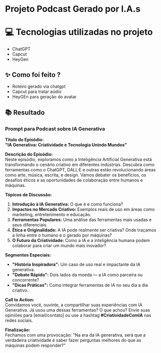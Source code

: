 # Projeto Podcast Gerado por I.A.s


# 💻 Tecnologias utilizadas no projeto

- ChatGPT
- Capcut
- HeyGen

## ✨ Como foi feito ?

- Roteiro gerado via chatgpt
- Capcut para tratar aúdio 
- HeyGEn para geração do avatar

## 📚 Resultado

### **Prompt para Podcast sobre IA Generativa**  

**Título do Episódio:**  
**"IA Generativa: Criatividade e Tecnologia Unindo Mundos"**  

**Descrição do Episódio:**  
Neste episódio, exploramos como a Inteligência Artificial Generativa está transformando o cenário criativo em diferentes indústrias. Descubra como ferramentas como o ChatGPT, DALL·E e outras estão revolucionando áreas como arte, música, escrita, e design. Vamos debater os benefícios, os desafios éticos e as oportunidades de colaboração entre humanos e máquinas.  

**Tópicos de Discussão:**  
1. **Introdução à IA Generativa:** O que é e como funciona?  
2. **Impactos no Mercado Criativo:** Exemplos reais de uso em áreas como marketing, entretenimento e educação.  
3. **Ferramentas Populares:** Uma análise das ferramentas mais usadas e seus diferenciais.  
4. **Ética e Originalidade:** A IA pode realmente ser criativa? Onde traçamos a linha entre o humano e o gerado por máquinas?  
5. **O Futuro da Criatividade:** Como a IA e a inteligência humana podem colaborar para criar um mundo mais inovador?  

**Segmentos Especiais:**  
- **"História Inspiradora":** Um caso de uso real e impactante da IA generativa.  
- **"Debate Rápido":** Dois lados da moeda — a IA como parceira ou concorrente?  
- **"Dicas Práticas":** Como integrar ferramentas de IA no seu dia a dia criativo.  

**Call to Action:**  
Convidamos você, ouvinte, a compartilhar suas experiências com IA Generativa. Já usou uma dessas ferramentas? O que achou? Envie suas opiniões para [email/contato] ou use a hashtag **#CriatividadeComIA** nas redes sociais.  

**Finalização:**  
Fechamos com uma provocação: "Na era da IA generativa, será que a verdadeira criatividade é saber fazer perguntas melhores do que as máquinas podem responder?"  

